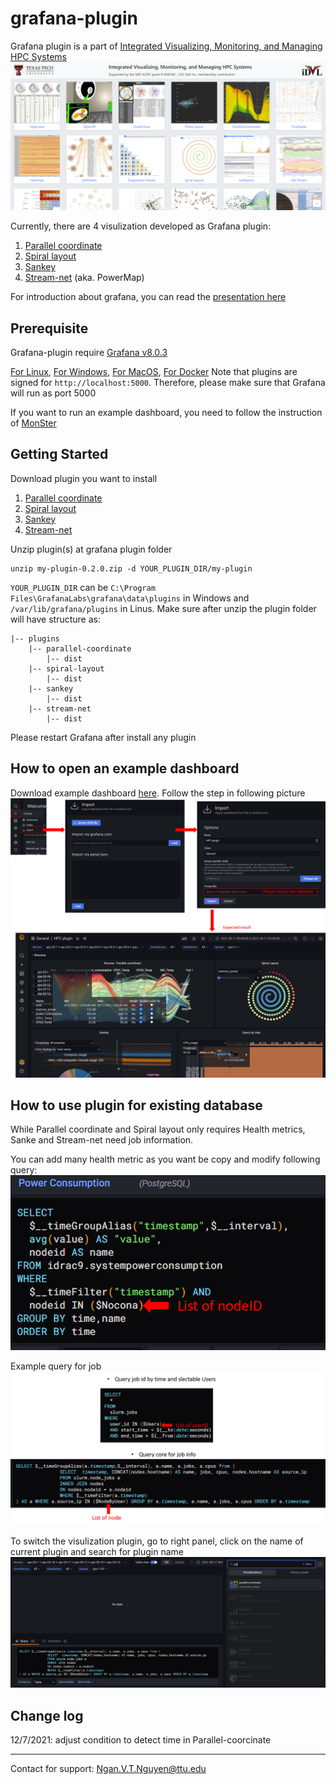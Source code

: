 # grafana-plugin #

Grafana plugin is a part of [Integrated Visualizing, Monitoring, and Managing HPC Systems](https://idatavisualizationlab.github.io/HPCC/)
![HPCC snapshot](./thumbnail/HPCC-webapp.PNG)

Currently, there are 4 visulization developed as Grafana plugin:
1. [Parallel coordinate](./parallel-coordinate/dist)
2. [Spiral layout](./spiral-layou/dist)
3. [Sankey](./sankey/dist)
4. [Stream-net](./stream-net/dist) (aka. PowerMap)

For introduction about grafana, you can read the [presentation here](https://texastechuniversity-my.sharepoint.com/:p:/g/personal/ngan_v_t_nguyen_ttu_edu/ER3kYNivM4dEtqJCi7UTyfwBbP71Q8XAl89tSkEFzSUCsw?e=fOMuhL)

## Prerequisite ## 
Grafana-plugin require [Grafana v8.0.3](https://grafana.com/grafana/download/8.0.3)

[For Linux](https://grafana.com/grafana/download/8.0.3?platform=linux), [For Windows](https://grafana.com/grafana/download/8.0.3?platform=windows), [For MacOS](https://grafana.com/grafana/download/8.0.3?platform=mac), [For Docker](https://grafana.com/grafana/download/8.0.3?platform=docker)
Note that plugins are signed for `http://localhost:5000`. Therefore, please make sure that Grafana will run as port 5000

If you want to run an example dashboard, you need to follow the instruction of [MonSter](https://github.com/nsfcac/MonSter)

## Getting Started ##
Download plugin you want to install 
1. [Parallel coordinate](./parallel-coordinate.zip)
2. [Spiral layout](./spiral-layout.zip)
3. [Sankey](./sankey.zip)
4. [Stream-net](./stream-net.zip)

Unzip plugin(s) at grafana plugin folder

```
unzip my-plugin-0.2.0.zip -d YOUR_PLUGIN_DIR/my-plugin
```

`YOUR_PLUGIN_DIR` can be `C:\Program Files\GrafanaLabs\grafana\data\plugins` in Windows and `/var/lib/grafana/plugins` in Linus. Make sure after unzip the plugin folder will have structure as:
```
|-- plugins
    |-- parallel-coordinate
        |-- dist
    |-- spiral-layout
        |-- dist
    |-- sankey
        |-- dist
    |-- stream-net
        |-- dist        
```

Please restart Grafana after install any plugin

## How to open an example dashboard  ##

Download example dashboard [here](./dashboard/HPC%20Viz-1637011356411.json). Follow the step in following picture
![Dashboard import steps](./thumbnail/dashboard.png)

## How to use plugin for existing database ##
While Parallel coordinate and Spiral layout only requires Health metrics, Sanke and Stream-net need job information.

You can add many health metric as you want be copy and modify following query:
![Health metrics query](./thumbnail/healthmetric.png)

Example query for job
![job query](./thumbnail/jobinfo.png)

To switch the visulization plugin, go to right panel, click on the name of current plugin and search for plugin name
![pluginlocation](./thumbnail/pluginlocation.PNG)

## Change log

12/7/2021: adjust condition to detect time in Parallel-coorcinate

---
Contact for support: Ngan.V.T.Nguyen@ttu.edu
